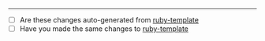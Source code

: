 

---------------------------
* [ ] Are these changes auto-generated from [ruby-template](https://github.com/Azure-App-Service/ruby-template)
* [ ] Have you made the same changes to [ruby-template](https://github.com/Azure-App-Service/ruby-template)
